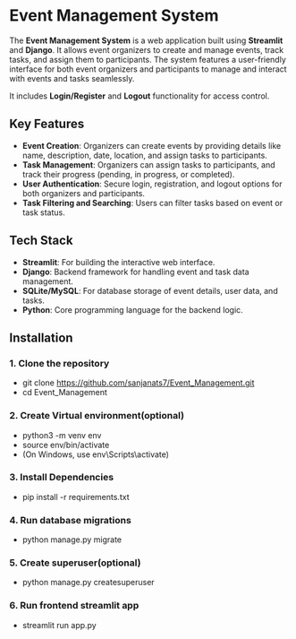 # Event Management System

The **Event Management System** is a web application built using **Streamlit** and **Django**. It allows event organizers to create and manage events, track tasks, and assign them to participants. The system features a user-friendly interface for both event organizers and participants to manage and interact with events and tasks seamlessly.

It includes **Login/Register** and **Logout** functionality for access control.

## Key Features

- **Event Creation**: Organizers can create events by providing details like name, description, date, location, and assign tasks to participants.
- **Task Management**: Organizers can assign tasks to participants, and track their progress (pending, in progress, or completed).
- **User Authentication**: Secure login, registration, and logout options for both organizers and participants.
- **Task Filtering and Searching**: Users can filter tasks based on event or task status.

## Tech Stack

- **Streamlit**: For building the interactive web interface.
- **Django**: Backend framework for handling event and task data management.
- **SQLite/MySQL**: For database storage of event details, user data, and tasks.
- **Python**: Core programming language for the backend logic.

## Installation

### 1. Clone the repository
- git clone https://github.com/sanjanats7/Event_Management.git
- cd Event_Management
### 2. Create Virtual environment(optional)
- python3 -m venv env
- source env/bin/activate
- (On Windows, use env\Scripts\activate)
### 3. Install Dependencies
- pip install -r requirements.txt
### 4. Run database migrations
- python manage.py migrate
### 5. Create superuser(optional)
- python manage.py createsuperuser
### 6. Run frontend streamlit app
- streamlit run app.py
